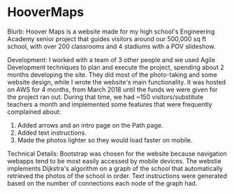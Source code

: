 # HooverMaps
Blurb: Hoover Maps is a website made for my high school's Engineering Academy senior project that guides visitors around our 500,000 sq ft school, with over 200 classrooms and 4 stadiums with a POV slideshow.

Development: I worked with a team of 3 other people and we used Agile Development techniques to plan and execute the project, spending about 2 months developing the site. They did most of the photo-taking and some website design, while I wrote the website's main functionality. It was hosted on AWS for 4 months, from March 2018 until the funds we were given for the project ran out. During that time, we had ~150 visitors/substitute teachers a month and implemented some features that were frequently complained about:
1. Added arrows and an intro page on the Path page.
2. Added text instructions.
3. Made the photos lighter so they would load faster on mobile.

Technical Details: Bootstrap was chosen for the website because navigation webapps tend to be most easily accessed by mobile devices. The webstie implements Dijkstra's algorithm on a graph of the school that automatically retrieved the photos of the school in order. Text instructions were generated based on the number of connections each node of the graph had. 
